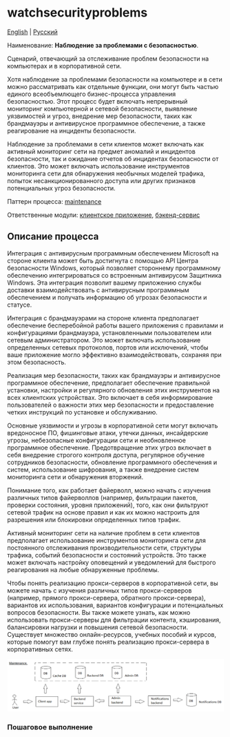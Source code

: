 # watchsecurityproblems

[English](watchsecurityproblems.md) | [Русский](watchsecurityproblems.ru.md)

Наименование: **Наблюдение за проблемами с безопасностью**.

Сценарий, отвечающий за отслеживание проблем безопасности на компьютерах и в корпоративной сети.

Хотя наблюдение за проблемами безопасности на компьютере и в сети можно рассматривать как отдельные функции, они могут быть частью единого всеобъемлющего бизнес-процесса управления безопасностью.
Этот процесс будет включать непрерывный мониторинг компьютерной и сетевой безопасности, выявление уязвимостей и угроз, внедрение мер безопасности, таких как брандмауэры и антивирусное программное обеспечение, а также реагирование на инциденты безопасности.

Наблюдение за проблемами в сети клиентов может включать как активный мониторинг сети на предмет аномалий и инцидентов безопасности, так и ожидание отчетов об инцидентах безопасности от клиентов. Это может включать использование инструментов мониторинга сети для обнаружения необычных моделей трафика, попыток несанкционированного доступа или других признаков потенциальных угроз безопасности.

Паттерн процесса: [maintenance](../../processpatterns/maintenance.ru.md)

Ответственные модули: [клиентское приложение](../../frontend/adminclient.ru.md), [бэкенд-сервис](../../backend/adminbackend.ru.md)

## Описание процесса

Интеграция с антивирусным программным обеспечением Microsoft на стороне клиента может быть достигнута с помощью API Центра безопасности Windows, который позволяет стороннему программному обеспечению интегрироваться со встроенным антивирусом Защитника Windows. Эта интеграция позволит вашему приложению службы доставки взаимодействовать с антивирусным программным обеспечением и получать информацию об угрозах безопасности и статусе.

Интеграция с брандмауэрами на стороне клиента предполагает обеспечение бесперебойной работы вашего приложения с правилами и конфигурациями брандмауэра, установленными пользователем или сетевым администратором. Это может включать использование определенных сетевых протоколов, портов или исключений, чтобы ваше приложение могло эффективно взаимодействовать, сохраняя при этом безопасность.

Реализация мер безопасности, таких как брандмауэры и антивирусное программное обеспечение, предполагает обеспечение правильной установки, настройки и регулярного обновления этих инструментов на всех клиентских устройствах. Это включает в себя информирование пользователей о важности этих мер безопасности и предоставление четких инструкций по установке и обслуживанию.

Основные уязвимости и угрозы в корпоративной сети могут включать вредоносное ПО, фишинговые атаки, утечки данных, инсайдерские угрозы, небезопасные конфигурации сети и необновленное программное обеспечение. Предотвращение этих угроз включает в себя внедрение строгого контроля доступа, регулярное обучение сотрудников безопасности, обновление программного обеспечения и систем, использование шифрования, а также внедрение систем мониторинга сети и обнаружения вторжений.

Понимание того, как работает файерволл, можно начать с изучения различных типов файерволлов (например, фильтрации пакетов, проверки состояния, уровня приложений), того, как они фильтруют сетевой трафик на основе правил и как их можно настроить для разрешения или блокировки определенных типов трафик.

Активный мониторинг сети на наличие проблем в сети клиентов предполагает использование инструментов мониторинга сети для постоянного отслеживания производительности сети, структуры трафика, событий безопасности и состояний устройств. Это также может включать настройку оповещений и уведомлений для быстрого реагирования на любые обнаруженные проблемы.

Чтобы понять реализацию прокси-серверов в корпоративной сети, вы можете начать с изучения различных типов прокси-серверов (например, прямого прокси-сервера, обратного прокси-сервера), вариантов их использования, вариантов конфигурации и потенциальных вопросов безопасности. Вы также можете узнать, как можно использовать прокси-серверы для фильтрации контента, кэширования, балансировки нагрузки и повышения сетевой безопасности. Существует множество онлайн-ресурсов, учебных пособий и курсов, которые помогут вам глубже понять реализацию прокси-сервера в корпоративных сетях.

![maintenance_overall](../../img/maintenance_overall.png)

### Пошаговое выполнение
